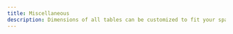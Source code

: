 ```yaml
---
title: Miscellaneous
description: Dimensions of all tables can be customized to fit your space.
---
```

